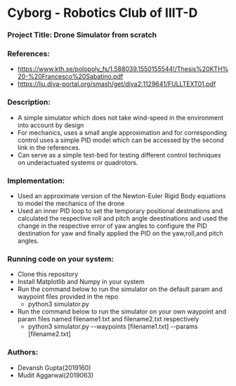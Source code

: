 # Cyborg - Robotics Club of IIIT-D
### Project Title: Drone Simulator from scratch
### References:
- https://www.kth.se/polopoly_fs/1.588039.1550155544!/Thesis%20KTH%20-%20Francesco%20Sabatino.pdf
- https://liu.diva-portal.org/smash/get/diva2:1129641/FULLTEXT01.pdf
### Description:
- A simple simulator which does not take wind-speed in the environment into account by design
- For mechanics, uses a small angle approximation and for corresponding control uses a simple PID
    model which can be accessed by the second link in the references.
- Can serve as a simple test-bed for testing different control techniques on underactuated systems
    or quadrotors.
### Implementation:
- Used an approximate version of the Newton-Euler Rigid Body equations to model the mechanics of the drone
- Used an inner PID loop to set the temporary positional destnations and calculated the respective roll
  and pitch angle deestinations and used the change in the respective error of yaw angles to configure the
  PID destination for yaw and finally applied the PID on the yaw,roll,and pitch angles.
### Running code on your system:
- Clone this repository
- Install Matplotlib and Numpy in your system
- Run the command below to run the simulator on the default param and waypoint files provided in the repo
    - python3 simulator.py
- Run the command below to run the simulator on your own waypoint and param files named filename1.txt and 
  filename2.txt respectively
    - python3 simulator.py --waypoints [filename1.txt] --params [filename2.txt] 
### Authors:
 - Devansh Gupta(2019160)
 - Mudit Aggarwal(2019063)
